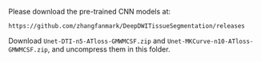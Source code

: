 Please download the pre-trained CNN models at: 

    https://github.com/zhangfanmark/DeepDWITissueSegmentation/releases

Download `Unet-DTI-n5-ATloss-GMWMCSF.zip` and `Unet-MKCurve-n10-ATloss-GMWMCSF.zip`, and uncompress them in this folder.
